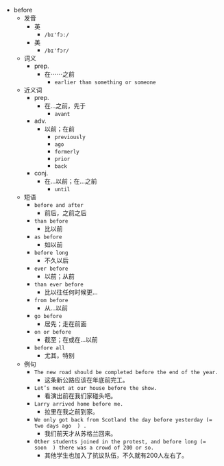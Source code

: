 - before
  - 发音
    - 英
      - `/bɪ'fɔː/`
    - 美
      - `/bɪ'fɔr/`
  - 词义
    - prep.
      - 在⋯⋯之前
        - `earlier than something or someone`
  - 近义词
    - prep.
      - 在…之前，先于
        - `avant`
    - adv.
      - 以前；在前
        - `previously`
        - `ago`
        - `formerly`
        - `prior`
        - `back`
    - conj.
      - 在…以前；在…之前
        - `until`
  - 短语
    - `before and after`
      - 前后，之前之后 
    - `than before`
      - 比以前 
    - `as before`
      - 如以前 
    - `before long`
      - 不久以后 
    - `ever before`
      - 以前；从前 
    - `than ever before`
      - 比以往任何时候更… 
    - `from before`
      - 从…以前 
    - `go before`
      - 居先；走在前面 
    - `on or before`
      - 截至；在或在…以前 
    - `before all`
      - 尤其，特别 
  - 例句
    - `The new road should be completed before the end of the year.`
      - 这条新公路应该在年底前完工。
    - `Let’s meet at our house before the show.`
      - 看演出前在我们家碰头吧。
    - `Larry arrived home before me.`
      - 拉里在我之前到家。
    - `We only got back from Scotland the day before yesterday (=  two days ago  ) .`
      - 我们前天才从苏格兰回来。
    - `Other students joined in the protest, and before long (=  soon  ) there was a crowd of 200 or so.`
      - 其他学生也加入了抗议队伍，不久就有200人左右了。

